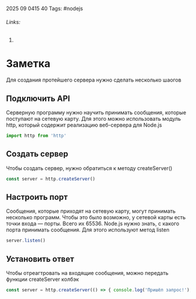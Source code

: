 2025 09 0415 40
Tags: #nodejs
###### Links: 
1) 
# Заметка
Для создания протейшего сервера нужно сделать несколько шаогов
## Подключить API
Серверную программу нужно научить принимать сообщения, которые поступают на сетевую карту. Для этого можно использовать модуль http, который содержит реализацию веб-сервера для Node.js
```js
import http from 'http'
```
## Создать сервер
Чтобы создать сервер, нужно обратиться к методу createServer()
```js
const server = http.createServer()
```
## Настроить порт
Сообщения, которые приходят на сетевую карту, могут принимать несколько программ. Чтобы это было возможно, у сетевой карты есть точки входа — порты. Всего их 65536.
Node.js нужно знать, с какого порта принимать сообщения. Для этого используют метод listen
```js
server.listen()
```
## Установить ответ
Чтобы отреагтровать на входящие сообщения, можно передать функции createServer колбэк
```js
const server = http.createServer(() => { console.log('Пришёл запрос!'); });
```